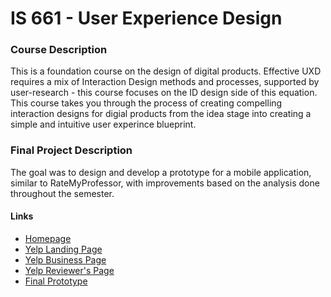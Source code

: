 # IS 661 - User Experience Design

### Course Description
<p>This is a foundation course on the design of digital products. Effective UXD requires a mix of Interaction Design methods and processes, supported by user-research - this course focuses on the ID design side of this equation. This course takes you through the process of creating compelling interaction designs for digial products from the idea stage into creating a simple and intuitive user experince blueprint.</p>

### Final Project Description
<p>The goal was to design and develop a prototype for a mobile application, similar to RateMyProfessor, with improvements based on the analysis done throughout the semester.</p>

#### Links
* [Homepage](https://goto1.github.io/is661/docs/) <br />
* [Yelp Landing Page](https://goto1.github.io/is661/docs/yelp-mockup/landing-page.html) <br />
* [Yelp Business Page](https://goto1.github.io/is661/docs/yelp-mockup/business-page.html) <br />
* [Yelp Reviewer's Page](https://goto1.github.io/is661/docs/yelp-mockup/reviewer-page.html) <br />
* [Final Prototype](https://goto1.github.io/is661/docs/key-path-scenario/) <br />

